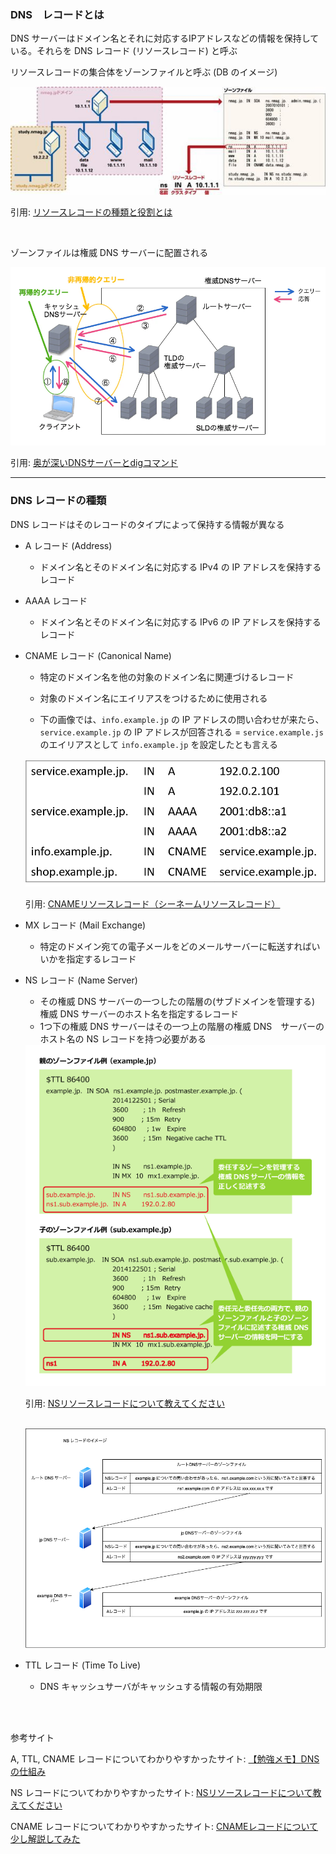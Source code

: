 ### DNS　レコードとは

DNS サーバーはドメイン名とそれに対応するIPアドレスなどの情報を保持している。それらを DNS レコード (リソースレコード) と呼ぶ

リソースレコードの集合体をゾーンファイルと呼ぶ (DB のイメージ)


<img src="./img/DNS-Record_1.jpg" />

引用: [リソースレコードの種類と役割とは](https://ascii.jp/elem/000/000/458/458858/)

<br>

ゾーンファイルは権威 DNS サーバーに配置される

<img src="./img/DNS-Servers_1.png.webp" />

引用: [奥が深いDNSサーバーとdigコマンド](https://qiita.com/hypermkt/items/610b5042d290348a9dfa)

---

### DNS レコードの種類

DNS レコードはそのレコードのタイプによって保持する情報が異なる

- A レコード (Address)
    - ドメイン名とそのドメイン名に対応する IPv4 の IP アドレスを保持するレコード

- AAAA レコード
    - ドメイン名とそのドメイン名に対応する IPv6 の IP アドレスを保持するレコード

- CNAME レコード (Canonical Name)
    - 特定のドメイン名を他の対象のドメイン名に関連づけるレコード

    - 対象のドメイン名にエイリアスをつけるために使用される

    - 下の画像では、`info.example.jp` の IP アドレスの問い合わせが来たら、 `service.example.jp` の IP アドレスが回答される = `service.example.js` のエイリアスとして `info.example.jp` を設定したとも言える

    <img src="./img/DNS-CNAME_1.png" />

    引用: [CNAMEリソースレコード（シーネームリソースレコード）](https://jprs.jp/glossary/index.php?ID=0212)

- MX レコード (Mail Exchange)
    - 特定のドメイン宛ての電子メールをどのメールサーバーに転送すればいいかを指定するレコード

- NS レコード (Name Server)
    - その権威 DNS サーバーの一つしたの階層の(サブドメインを管理する) 権威 DNS サーバーのホスト名を指定するレコード
    - 1つ下の権威 DNS サーバーはその一つ上の階層の権威 DNS　サーバーのホスト名の NS レコードを持つ必要がある

    <img src="./img/DNS-NS-Record_2.gif" />

    引用: [NSリソースレコードについて教えてください](https://atmarkit.itmedia.co.jp/ait/articles/1503/20/news010.html)

    <br>

    <img src="./img/DNS-NS-Record_1.png" />
    

- TTL レコード (Time To Live)
    - DNS キャッシュサーバがキャッシュする情報の有効期限

<br>
<br>

参考サイト

A, TTL, CNAME レコードについてわかりやすかったサイト: [【勉強メモ】DNSの仕組み](https://qiita.com/43z335/items/6c7d132c0eceba9d16a2)

NS レコードについてわかりやすかったサイト: [NSリソースレコードについて教えてください](https://atmarkit.itmedia.co.jp/ait/articles/1503/20/news010.html)

CNAME レコードについてわかりやすかったサイト: [CNAMEレコードについて少し解説してみた](https://qiita.com/Ogin0pan/items/199986966e541d9e9ba4)